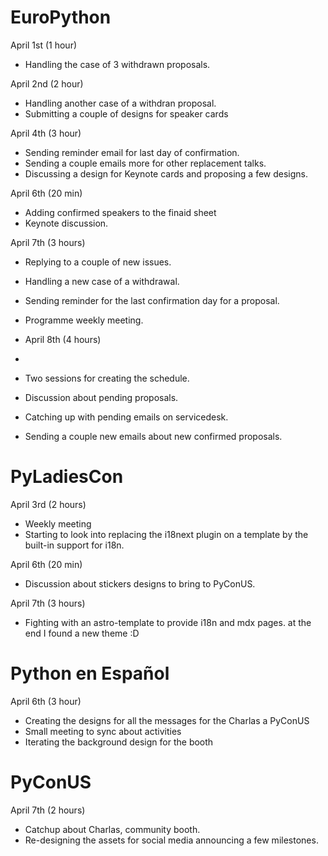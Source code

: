 # EuroPython

April 1st (1 hour)

- Handling the case of 3 withdrawn proposals.

April 2nd (2 hour)

- Handling another case of a withdran proposal.
- Submitting a couple of designs for speaker cards

April 4th (3 hour)

- Sending reminder email for last day of confirmation.
- Sending a couple emails more for other replacement talks.
- Discussing a design for Keynote cards and proposing a few designs.

April 6th (20 min)

- Adding confirmed speakers to the finaid sheet
- Keynote discussion.

April 7th (3 hours)

- Replying to a couple of new issues.
- Handling a new case of a withdrawal.
- Sending reminder for the last confirmation day for a proposal.
- Programme weekly meeting.

- April 8th (4 hours)
-
- Two sessions for creating the schedule.
- Discussion about pending proposals.
- Catching up with pending emails on servicedesk.
- Sending a couple new emails about new confirmed proposals.

# PyLadiesCon

April 3rd (2 hours)

- Weekly meeting
- Starting to look into replacing the i18next plugin on a template
  by the built-in support for i18n.

April 6th (20 min)

- Discussion about stickers designs to bring to PyConUS.

April 7th (3 hours)

- Fighting with an astro-template to provide i18n and mdx pages.
  at the end I found a new theme :D

# Python en Español

April 6th (3 hour)

- Creating the designs for all the messages for the Charlas a PyConUS
- Small meeting to sync about activities
- Iterating the background design for the booth

# PyConUS

April 7th (2 hours)

- Catchup about Charlas, community booth.
- Re-designing the assets for social media announcing a few milestones.
